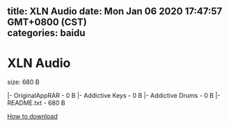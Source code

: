 
title: XLN Audio
date: Mon Jan 06 2020 17:47:57 GMT+0800 (CST)    
categories: baidu
---

# XLN Audio
size: 680 B
 
 
|- OriginalAppRAR - 0 B
|- Addictive Keys - 0 B
|- Addictive Drums - 0 B
|- README.txt - 680 B

[How to download](https://bpcam.bemobtrk.com/go/2ceec3aa-1ca2-46d6-b9ff-aaa5c184517c?jno=4419)
